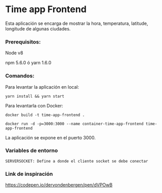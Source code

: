 # Time app Frontend

Esta aplicación se encarga de mostrar la hora, temperatura, latitude, longitude de algunas ciudades.

### Prerequisitos:

Node v8

npm 5.6.0 ó yarn 1.6.0

### Comandos:

Para levantar la aplicación en local:

    yarn install && yarn start

Para levantarla con Docker:

    docker build -t time-app-frontend .

    docker run -d -p=3000:3000 --name container-time-app-frontend time-app-frontend

La aplicación se expone en el puerto 3000.

### Variables de entorno

    SERVERSOCKET: Define a donde el cliente socket se debe conectar

### Link de inspiración

https://codepen.io/dervondenbergen/pen/dVPOwB
